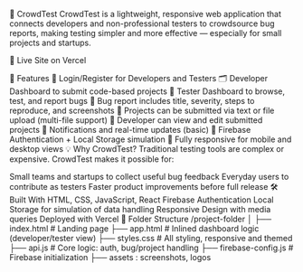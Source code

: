 🧪 CrowdTest
CrowdTest is a lightweight, responsive web application that connects developers and non-professional testers to crowdsource bug reports, making testing simpler and more effective — especially for small projects and startups.

🚀 Live Site on Vercel

📌 Features
👤 Login/Register for Developers and Testers
🗂 Developer Dashboard to submit code-based projects
🧪 Tester Dashboard to browse, test, and report bugs
📝 Bug report includes title, severity, steps to reproduce, and screenshots
📄 Projects can be submitted via text or file upload (multi-file support)
🔁 Developer can view and edit submitted projects
🔔 Notifications and real-time updates (basic)
🎯 Firebase Authentication + Local Storage simulation
📱 Fully responsive for mobile and desktop views
💡 Why CrowdTest?
Traditional testing tools are complex or expensive. CrowdTest makes it possible for:

Small teams and startups to collect useful bug feedback
Everyday users to contribute as testers
Faster product improvements before full release
🛠 Built With
HTML, CSS, JavaScript, React
Firebase Authentication
Local Storage for simulation of data handling
Responsive Design with media queries
Deployed with Vercel
📂 Folder Structure
/project-folder │ ├── index.html # Landing page ├── app.html # Inlined dashboard logic (developer/tester view) ├── styles.css # All styling, responsive and themed ├── api.js # Core logic: auth, bug/project handling ├── firebase-config.js # Firebase initialization ├── assets : screenshots, logos
